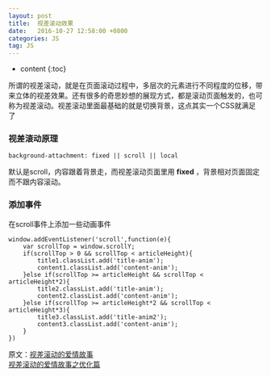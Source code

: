 ```yaml
---
layout: post
title:  视差滚动效果
date:   2016-10-27 12:58:00 +0800
categories: JS
tag: JS
---
```


* content
{:toc}



所谓的视差滚动，就是在页面滚动过程中，多层次的元素进行不同程度的位移，带来立体的视差效果。还有很多的奇思妙想的展现方式，都是滚动页面触发的，也可称为视差滚动。视差滚动里面最基础的就是切换背景，这点其实一个CSS就满足了  

### 视差滚动原理

	background-attachment: fixed || scroll || local

默认是scroll，内容跟着背景走，而视差滚动页面里用 **fixed** ，背景相对页面固定而不跟内容滚动。  

### 添加事件

在scroll事件上添加一些动画事件  

	window.addEventListener('scroll',function(e){
        var scrollTop = window.scrollY;
        if(scrollTop > 0 && scrollTop < articleHeight){
            title1.classList.add('title-anim');
            content1.classList.add('content-anim');
        }else if(scrollTop >= articleHeight && scrollTop < articleHeight*2){
            title2.classList.add('title-anim');
            content2.classList.add('content-anim');
        }else if(scrollTop >= articleHeight*2 && scrollTop < articleHeight*3){
            title3.classList.add('title-anim2');
            content3.classList.add('content-anim');
        }
    })

原文：[视差滚动的爱情故事](http://www.alloyteam.com/2014/01/parallax-scrolling-love-story/)  
	[视差滚动的爱情故事之优化篇](http://www.alloyteam.com/2014/02/optimized-articles-of-parallax-scrolling-love-story/)